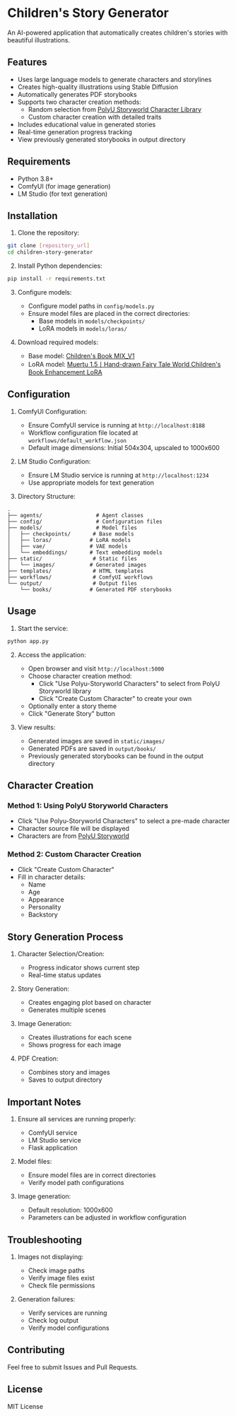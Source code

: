 # Children's Story Generator

An AI-powered application that automatically creates children's stories with beautiful illustrations.

## Features

- Uses large language models to generate characters and storylines
- Creates high-quality illustrations using Stable Diffusion
- Automatically generates PDF storybooks
- Supports two character creation methods:
  - Random selection from [PolyU Storyworld Character Library](https://github.com/venetanji/polyu-storyworld)
  - Custom character creation with detailed traits
- Includes educational value in generated stories
- Real-time generation progress tracking
- View previously generated storybooks in output directory

## Requirements

- Python 3.8+
- ComfyUI (for image generation)
- LM Studio (for text generation)

## Installation

1. Clone the repository:
```bash
git clone [repository_url]
cd children-story-generator
```

2. Install Python dependencies:
```bash
pip install -r requirements.txt
```

3. Configure models:
   - Configure model paths in `config/models.py`
   - Ensure model files are placed in the correct directories:
     - Base models in `models/checkpoints/`
     - LoRA models in `models/loras/`

4. Download required models:
   - Base model: [Children's Book MIX_V1](https://drive.google.com/file/d/1GZGxQakaymBhD4bQVABVlRpMPg5bEskF/view?usp=sharing)
   - LoRA model: [Muertu 1.5丨Hand-drawn Fairy Tale World Children's Book Enhancement LoRA](https://drive.google.com/file/d/1hfaFc5KfJc_sWMk1WwqV1gsqQbm7ULBM/view?usp=drive_link)

## Configuration

1. ComfyUI Configuration:
   - Ensure ComfyUI service is running at `http://localhost:8188`
   - Workflow configuration file located at `workflows/default_workflow.json`
   - Default image dimensions: Initial 504x304, upscaled to 1000x600

2. LM Studio Configuration:
   - Ensure LM Studio service is running at `http://localhost:1234`
   - Use appropriate models for text generation

3. Directory Structure:
```
.
├── agents/                 # Agent classes
├── config/                 # Configuration files
├── models/                 # Model files
│   ├── checkpoints/       # Base models
│   ├── loras/            # LoRA models
│   ├── vae/              # VAE models
│   └── embeddings/       # Text embedding models
├── static/                # Static files
│   └── images/           # Generated images
├── templates/             # HTML templates
├── workflows/             # ComfyUI workflows
└── output/                # Output files
    └── books/            # Generated PDF storybooks
```

## Usage

1. Start the service:
```bash
python app.py
```

2. Access the application:
   - Open browser and visit `http://localhost:5000`
   - Choose character creation method:
     - Click "Use Polyu-Storyworld Characters" to select from PolyU Storyworld library
     - Click "Create Custom Character" to create your own
   - Optionally enter a story theme
   - Click "Generate Story" button

3. View results:
   - Generated images are saved in `static/images/`
   - Generated PDFs are saved in `output/books/`
   - Previously generated storybooks can be found in the output directory

## Character Creation

### Method 1: Using PolyU Storyworld Characters
- Click "Use Polyu-Storyworld Characters" to select a pre-made character
- Character source file will be displayed
- Characters are from [PolyU Storyworld](https://github.com/venetanji/polyu-storyworld)

### Method 2: Custom Character Creation
- Click "Create Custom Character"
- Fill in character details:
  - Name
  - Age
  - Appearance
  - Personality
  - Backstory

## Story Generation Process

1. Character Selection/Creation:
   - Progress indicator shows current step
   - Real-time status updates

2. Story Generation:
   - Creates engaging plot based on character
   - Generates multiple scenes

3. Image Generation:
   - Creates illustrations for each scene
   - Shows progress for each image

4. PDF Creation:
   - Combines story and images
   - Saves to output directory

## Important Notes

1. Ensure all services are running properly:
   - ComfyUI service
   - LM Studio service
   - Flask application

2. Model files:
   - Ensure model files are in correct directories
   - Verify model path configurations

3. Image generation:
   - Default resolution: 1000x600
   - Parameters can be adjusted in workflow configuration

## Troubleshooting

1. Images not displaying:
   - Check image paths
   - Verify image files exist
   - Check file permissions

2. Generation failures:
   - Verify services are running
   - Check log output
   - Verify model configurations

## Contributing

Feel free to submit Issues and Pull Requests.

## License

MIT License


